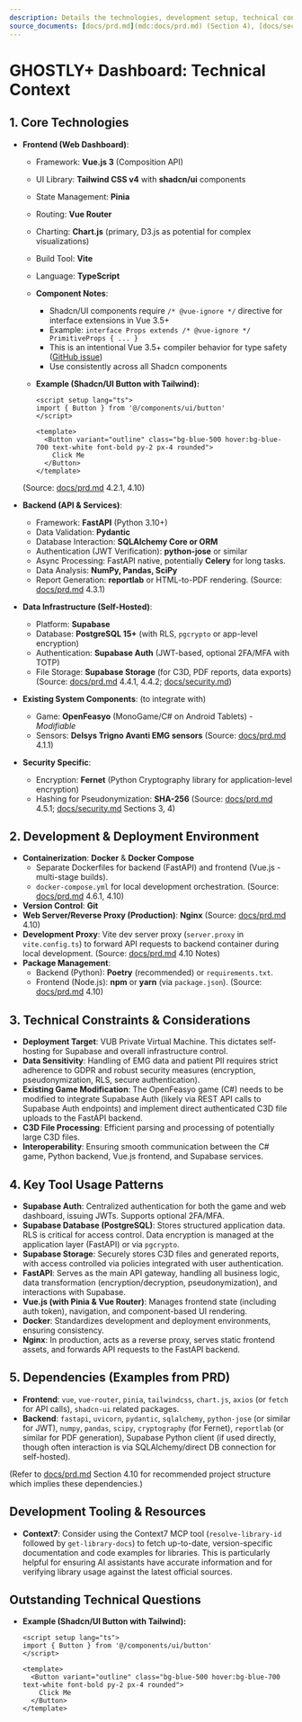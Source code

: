 ```yaml
---
description: Details the technologies, development setup, technical constraints, dependencies, and tool usage patterns for the GHOSTLY+ Dashboard.
source_documents: [docs/prd.md](mdc:docs/prd.md) (Section 4), [docs/security.md](mdc:docs/security.md)
---
```


# GHOSTLY+ Dashboard: Technical Context

## 1. Core Technologies

-   **Frontend (Web Dashboard)**:
    -   Framework: **Vue.js 3** (Composition API)
    -   UI Library: **Tailwind CSS v4** with **shadcn/ui** components
    -   State Management: **Pinia**
    -   Routing: **Vue Router**
    -   Charting: **Chart.js** (primary, D3.js as potential for complex visualizations)
    -   Build Tool: **Vite**
    -   Language: **TypeScript**
    -   **Component Notes**:
        - Shadcn/UI components require `/* @vue-ignore */` directive for interface extensions in Vue 3.5+
        - Example: `interface Props extends /* @vue-ignore */ PrimitiveProps { ... }`
        - This is an intentional Vue 3.5+ compiler behavior for type safety ([GitHub issue](https://github.com/vuejs/core/issues/10504))
        - Use consistently across all Shadcn components
    
    -   **Example (Shadcn/UI Button with Tailwind):**
        ```vue
        <script setup lang="ts">
        import { Button } from '@/components/ui/button'
        </script>

        <template>
          <Button variant="outline" class="bg-blue-500 hover:bg-blue-700 text-white font-bold py-2 px-4 rounded">
            Click Me
          </Button>
        </template>
        ```
    (Source: [docs/prd.md](mdc:docs/prd.md) 4.2.1, 4.10)

-   **Backend (API & Services)**:
    -   Framework: **FastAPI** (Python 3.10+)
    -   Data Validation: **Pydantic**
    -   Database Interaction: **SQLAlchemy Core or ORM**
    -   Authentication (JWT Verification): **python-jose** or similar
    -   Async Processing: FastAPI native, potentially **Celery** for long tasks.
    -   Data Analysis: **NumPy, Pandas, SciPy**
    -   Report Generation: **reportlab** or HTML-to-PDF rendering.
    (Source: [docs/prd.md](mdc:docs/prd.md) 4.3.1)

-   **Data Infrastructure (Self-Hosted)**:
    -   Platform: **Supabase**
    -   Database: **PostgreSQL 15+** (with RLS, `pgcrypto` or app-level encryption)
    -   Authentication: **Supabase Auth** (JWT-based, optional 2FA/MFA with TOTP)
    -   File Storage: **Supabase Storage** (for C3D, PDF reports, data exports)
    (Source: [docs/prd.md](mdc:docs/prd.md) 4.4.1, 4.4.2; [docs/security.md](mdc:docs/security.md))

-   **Existing System Components**: (to integrate with)
    -   Game: **OpenFeasyo** (MonoGame/C# on Android Tablets) - *Modifiable*
    -   Sensors: **Delsys Trigno Avanti EMG sensors**
    (Source: [docs/prd.md](mdc:docs/prd.md) 4.1.1)

-   **Security Specific**: 
    -   Encryption: **Fernet** (Python Cryptography library for application-level encryption)
    -   Hashing for Pseudonymization: **SHA-256**
    (Source: [docs/prd.md](mdc:docs/prd.md) 4.5.1; [docs/security.md](mdc:docs/security.md) Sections 3, 4)

## 2. Development & Deployment Environment

-   **Containerization**: **Docker** & **Docker Compose**
    -   Separate Dockerfiles for backend (FastAPI) and frontend (Vue.js - multi-stage builds).
    -   `docker-compose.yml` for local development orchestration.
    (Source: [docs/prd.md](mdc:docs/prd.md) 4.6.1, 4.10)
-   **Version Control**: **Git**
-   **Web Server/Reverse Proxy (Production)**: **Nginx**
    (Source: [docs/prd.md](mdc:docs/prd.md) 4.10)
-   **Development Proxy**: Vite dev server proxy (`server.proxy` in `vite.config.ts`) to forward API requests to backend container during local development. (Source: [docs/prd.md](mdc:docs/prd.md) 4.10 Notes)
-   **Package Management**:
    -   Backend (Python): **Poetry** (recommended) or `requirements.txt`.
    -   Frontend (Node.js): **npm** or **yarn** (via `package.json`).
    (Source: [docs/prd.md](mdc:docs/prd.md) 4.10)

## 3. Technical Constraints & Considerations

-   **Deployment Target**: VUB Private Virtual Machine. This dictates self-hosting for Supabase and overall infrastructure control.
-   **Data Sensitivity**: Handling of EMG data and patient PII requires strict adherence to GDPR and robust security measures (encryption, pseudonymization, RLS, secure authentication).
-   **Existing Game Modification**: The OpenFeasyo game (C#) needs to be modified to integrate Supabase Auth (likely via REST API calls to Supabase Auth endpoints) and implement direct authenticated C3D file uploads to the FastAPI backend.
-   **C3D File Processing**: Efficient parsing and processing of potentially large C3D files.
-   **Interoperability**: Ensuring smooth communication between the C# game, Python backend, Vue.js frontend, and Supabase services.

## 4. Key Tool Usage Patterns

-   **Supabase Auth**: Centralized authentication for both the game and web dashboard, issuing JWTs. Supports optional 2FA/MFA.
-   **Supabase Database (PostgreSQL)**: Stores structured application data. RLS is critical for access control. Data encryption is managed at the application layer (FastAPI) or via `pgcrypto`.
-   **Supabase Storage**: Securely stores C3D files and generated reports, with access controlled via policies integrated with user authentication.
-   **FastAPI**: Serves as the main API gateway, handling all business logic, data transformation (encryption/decryption, pseudonymization), and interactions with Supabase.
-   **Vue.js (with Pinia & Vue Router)**: Manages frontend state (including auth token), navigation, and component-based UI rendering.
-   **Docker**: Standardizes development and deployment environments, ensuring consistency.
-   **Nginx**: In production, acts as a reverse proxy, serves static frontend assets, and forwards API requests to the FastAPI backend.

## 5. Dependencies (Examples from PRD)

-   **Frontend**: `vue`, `vue-router`, `pinia`, `tailwindcss`, `chart.js`, `axios` (or `fetch` for API calls), `shadcn-ui` related packages.
-   **Backend**: `fastapi`, `uvicorn`, `pydantic`, `sqlalchemy`, `python-jose` (or similar for JWT), `numpy`, `pandas`, `scipy`, `cryptography` (for Fernet), `reportlab` (or similar for PDF generation), Supabase Python client (if used directly, though often interaction is via SQLAlchemy/direct DB connection for self-hosted).

(Refer to [docs/prd.md](mdc:docs/prd.md) Section 4.10 for recommended project structure which implies these dependencies.)

## Development Tooling & Resources

-   **Context7**: Consider using the Context7 MCP tool (`resolve-library-id` followed by `get-library-docs`) to fetch up-to-date, version-specific documentation and code examples for libraries. This is particularly helpful for ensuring AI assistants have accurate information and for verifying library usage against the latest official sources.

## Outstanding Technical Questions 

-   **Example (Shadcn/UI Button with Tailwind):**
    ```vue
    <script setup lang="ts">
    import { Button } from '@/components/ui/button'
    </script>

    <template>
      <Button variant="outline" class="bg-blue-500 hover:bg-blue-700 text-white font-bold py-2 px-4 rounded">
        Click Me
      </Button>
    </template>
    ``` 